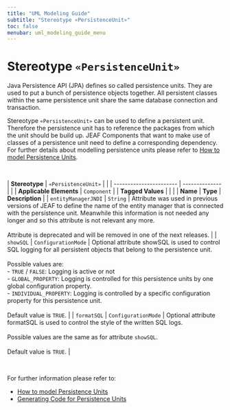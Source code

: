 ```yaml
---
title: "UML Modeling Guide"
subtitle: "Stereotype «PersistenceUnit»"
toc: false
menubar: uml_modeling_guide_menu
---
```


# Stereotype `«PersistenceUnit»`
Java Persistence API (JPA) defines so called persistence units. They are used to put a bunch of persistence objects together. All persistent classes within the same persistence unit share the same database connection and transaction.

Stereotype `«PersistenceUnit»` can be used to define a persistent unit. Therefore the persistence unit has to reference the packages from which the unit should be build up. JEAF Components that want to make use of classes of a persistence unit need to define a corresponding dependency. For further details about modelling persistence units please refer to [How to model Persistence Units](/uml-modeling-guide/how-to-model-jeaf-persistence).

<br>

| **Stereotype**          | `«PersistenceUnit»` | |
| ----------------------- | -------------- | |
| **Applicable Elements** | `Component`        |
| **Tagged Values**       |                       |                                                                                                                                                                                                          |
| **Name**                | **Type**              | **Description**                                                                                                                                                                                          |
| `entityManagerJNDI`   | `String` | Attribute was used in previous versions of JEAF to define the name of the entity manager that is connected with the persistence unit. Meanwhile this information is not needed any longer and so this attribute is not relevant any more.<br><br>Attribute is deprecated and will be removed in one of the next releases. |
| `showSQL`   | `ConfigurationMode` | Optional attribute showSQL is used to control SQL logging for all persistent objects that belong to the persistence unit.<br><br>Possible values are:<br>- `TRUE` / `FALSE`: Logging is active or not<br>- `GLOBAL_PROPERTY`: Logging is controlled for this persistence units by one global configuration property.<br>- `INDIVIDUAL_PROPERTY`: Logging is controlled by a specific configuration property for this persistence unit.<br><br>Default value is `TRUE`. |
| `formatSQL`   | `ConfigurationMode` | Optional attribute formatSQL is used to control the style of the written SQL logs.<br><br>Possible values are the same as for attribute `showSQL`.<br><br>Default value is `TRUE`. |

<br>

For further information please refer to:
- [How to model Persistence Units](/uml-modeling-guide/how-to-model-jeaf-persistence)
- [Generating Code for Persistence Units](/developer-guide/code-for-jeaf-persistence)

    